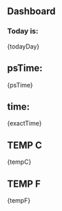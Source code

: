 ## Dashboard

### Today is:
{todayDay}

## psTime:
{psTime}

## time:
{exactTime}

## TEMP C
{tempC}

## TEMP F
{tempF}